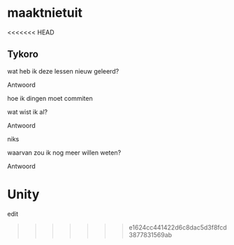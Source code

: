# maaktnietuit
<<<<<<< HEAD

## Tykoro


wat heb ik deze lessen nieuw geleerd?


Antwoord


hoe ik dingen moet commiten


wat wist ik al?


Antwoord


niks


waarvan zou ik nog meer willen weten?


Antwoord


Unity
=======
edit
>>>>>>> e1624cc441422d6c8dac5d3f8fcd3877831569ab
